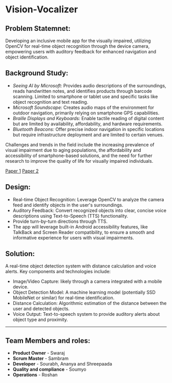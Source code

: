 # Vision-Vocalizer




## Problem Statemnet: 
Developing an inclusive mobile app for the visually impaired, utilizing OpenCV for real-time object recognition through the device camera, empowering users with auditory feedback for enhanced navigation and object identification.

## Background Study: 
- *Seeing AI by Microsoft:* Provides audio descriptions of the surroundings, reads handwritten notes, and identifies products through barcode scanning. Limited to smartphone or tablet use and specific tasks like object recognition and text reading.
- *Microsoft Soundscape:* Creates audio maps of the environment for outdoor navigation, primarily relying on smartphone GPS capabilities.
- *Braille Displays and Keyboards:* Enable tactile reading of digital content but are limited by availability, affordability, and hardware requirements.
- *Bluetooth Beacons:* Offer precise indoor navigation in specific locations but require infrastructure deployment and are limited to certain venues.

Challenges and trends in the field include the increasing prevalence of visual impairment due to aging populations, the affordability and accessibility of smartphone-based solutions, and the need for further research to improve the quality of life for visually impaired individuals.

[Paper 1](https://arxiv.org/pdf/2212.04745v2.pdf)
[Paper 2](https://www.researchgate.net/publication/355102026_Computer_Vision_for_Supporting_Visually_Impaired_People_A_Systematic_Review)

## Design:
- Real-time Object Recognition: Leverage OpenCV to analyze the camera feed and identify objects in the user's surroundings.
- Auditory Feedback: Convert recognized objects into clear, concise voice descriptions using Text-to-Speech (TTS) functionality.
- Provide turn-by-turn directions through TTS.
- The app will leverage built-in Android accessibility features, like TalkBack and Screen Reader compatibility, to ensure a smooth and informative experience for users with visual impairments.

## Solution:
A real-time object detection system with distance calculation and voice alerts. Key components and technologies include:
- Image/Video Capture: likely through a camera integrated with a mobile device.
- Object Detection Model:  A machine learning model (potentially SSD MobileNet or similar) for real-time identification.
- Distance Calculation:  Algorithmic estimation of the distance between the user and detected objects.
- Voice Output:  Text-to-speech system to provide auditory alerts about object type and proximity.

---

## Team Members and roles:
- **Product Owner** - Swaraj
- **Scrum Master** - Sambram
- **Developer** - Sourabh, Ananya and Shreepaada
- **Quality and compliance** - Soumyo 
- **Operations** - Roshan
